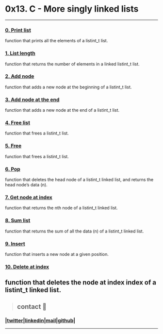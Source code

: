 # 0x13. C - More singly linked lists
---
### [0. Print list](./0-print_listint.c)
function that prints all the elements of a listint_t list.
### [1. List length](./1-listint_len.c)
function that returns the number of elements in a linked listint_t list.
### [2. Add node](./2-add_nodeint.c)
function that adds a new node at the beginning of a listint_t list.
### [3. Add node at the end](./3-add_nodeint_end.c)
function that adds a new node at the end of a listint_t list.
### [4. Free list](./4-free_listint.c)
function that frees a listint_t list.
### [5. Free](./5-free_listint2.c)
function that frees a listint_t list.
### [6. Pop](./6-pop_listint.c)
function that deletes the head node of a listint_t linked list, and returns the head node’s data (n).
### [7. Get node at index](./7-get_nodeint.c)
function that returns the nth node of a listint_t linked list.
### [8. Sum list](./8-sum_listint.c)
function that returns the sum of all the data (n) of a listint_t linked list.
### [9. Insert](./9-insert_nodeint.c)
function that inserts a new node at a given position.
### [10. Delete at index](./10-delete_nodeint.c)
function that deletes the node at index index of a listint_t linked list.
---
> ## contact 💬

### |[twitter](https://twitter.com/RICARDO1470)|[linkedin](https://www.linkedin.com/in/ricardo-alfonso-camayo/)|[mail](1466@holbertonschool.com)|[github](https://github.com/ricardo1470)|
---

